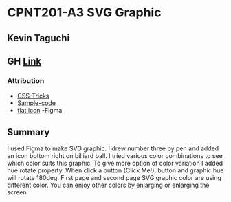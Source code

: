 # CPNT201-A3 SVG Graphic
## Kevin Taguchi
## GH [Link]()
### Attribution 

- [CSS-Tricks](https://css-tricks.com/lodge/svg/07-using-svg-inline-svg/)
- [Sample-code](https://codepen.io/kxnvjuza/pen/GRqgGNo)
- [flat icon](https://www.flaticon.com/)
-Figma

## Summary
I used Figma to make SVG graphic. I drew number three by pen and added an icon bottom right on billiard ball.
I tried various color combinations to see which color suits this graphic. To give more option of color variation I added hue rotate property.
When click a button (Click Me!), button and graphic hue will rotate 180deg. First page and second page SVG graphic color are using different color.
You can enjoy other colors by enlarging or enlarging the screen
